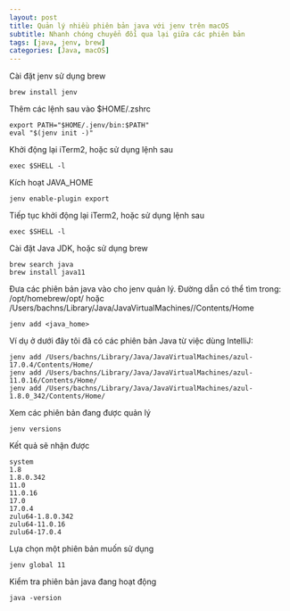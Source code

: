 ```yaml
---
layout: post
title: Quản lý nhiều phiên bản java với jenv trên macOS
subtitle: Nhanh chóng chuyển đổi qua lại giữa các phiên bản
tags: [java, jenv, brew]
categories: [Java, macOS]
---
```


Cài đặt jenv sử dụng brew

    brew install jenv

Thêm các lệnh sau vào $HOME/.zshrc

    export PATH="$HOME/.jenv/bin:$PATH"
    eval "$(jenv init -)"

Khởi động lại iTerm2, hoặc sử dụng lệnh sau

    exec $SHELL -l

Kích hoạt JAVA_HOME

    jenv enable-plugin export

Tiếp tục khởi động lại iTerm2, hoặc sử dụng lệnh sau

    exec $SHELL -l

Cài đặt Java JDK, hoặc sử dụng brew

    brew search java
    brew install java11

Đưa các phiên bản java vào cho jenv quản lý. Đường dẫn có thể tìm trong: /opt/homebrew/opt/ hoặc /Users/bachns/Library/Java/JavaVirtualMachines/<java-version>/Contents/Home

    jenv add <java_home>

Ví dụ ở dưới đây tôi đã có các phiên bản Java từ việc dùng IntelliJ:

    jenv add /Users/bachns/Library/Java/JavaVirtualMachines/azul-17.0.4/Contents/Home/
    jenv add /Users/bachns/Library/Java/JavaVirtualMachines/azul-11.0.16/Contents/Home/
    jenv add /Users/bachns/Library/Java/JavaVirtualMachines/azul-1.8.0_342/Contents/Home/

Xem các phiên bản đang được quản lý

    jenv versions

Kết quả sẽ nhận được

    system
    1.8
    1.8.0.342
    11.0
    11.0.16
    17.0
    17.0.4
    zulu64-1.8.0.342
    zulu64-11.0.16
    zulu64-17.0.4

Lựa chọn một phiên bản muốn sử dụng

    jenv global 11

Kiểm tra phiên bản java đang hoạt động

    java -version
